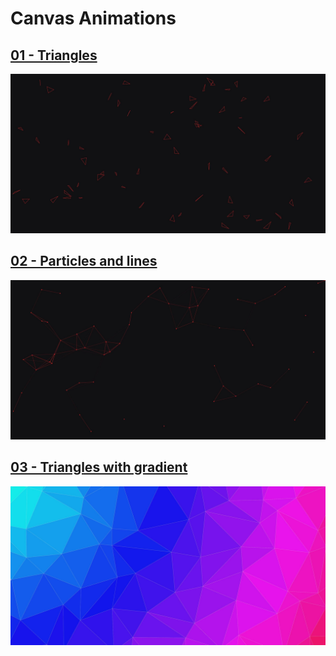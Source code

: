 # Canvas Animations

## [01 - Triangles](./01/)

![Triangles](./.preview/01.jpg)

## [02 - Particles and lines](./02/)

![Triangles](./.preview/02.jpg)

## [03 - Triangles with gradient](./03/)

![Triangles](./.preview/03.jpg)
